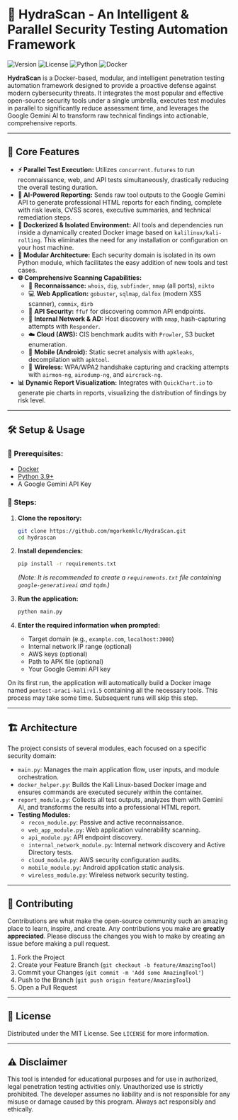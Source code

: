 # 🐉 HydraScan - An Intelligent & Parallel Security Testing Automation Framework

![Version](https://img.shields.io/badge/version-2.0-blue.svg)
![License](https://img.shields.io/badge/license-MIT-green.svg)
![Python](https://img.shields.io/badge/Python-3.9%2B-blueviolet.svg)
![Docker](https://img.shields.io/badge/Docker-Required-informational.svg)

**HydraScan** is a Docker-based, modular, and intelligent penetration testing automation framework designed to provide a proactive defense against modern cybersecurity threats. It integrates the most popular and effective open-source security tools under a single umbrella, executes test modules in parallel to significantly reduce assessment time, and leverages the Google Gemini AI to transform raw technical findings into actionable, comprehensive reports.

---

## 🚀 Core Features

* **⚡ Parallel Test Execution:** Utilizes `concurrent.futures` to run reconnaissance, web, and API tests simultaneously, drastically reducing the overall testing duration.
* **🤖 AI-Powered Reporting:** Sends raw tool outputs to the Google Gemini API to generate professional HTML reports for each finding, complete with risk levels, CVSS scores, executive summaries, and technical remediation steps.
* **🐳 Dockerized & Isolated Environment:** All tools and dependencies run inside a dynamically created Docker image based on `kalilinux/kali-rolling`. This eliminates the need for any installation or configuration on your host machine.
* **🧩 Modular Architecture:** Each security domain is isolated in its own Python module, which facilitates the easy addition of new tools and test cases.
* **🌐 Comprehensive Scanning Capabilities:**
    * 🎯 **Reconnaissance:** `whois`, `dig`, `subfinder`, `nmap` (all ports), `nikto`
    * 💻 **Web Application:** `gobuster`, `sqlmap`, `dalfox` (modern XSS scanner), `commix`, `dirb`
    * 🔗 **API Security:** `ffuf` for discovering common API endpoints.
    * 🏢 **Internal Network & AD:** Host discovery with `nmap`, hash-capturing attempts with `Responder`.
    * ☁️ **Cloud (AWS):** CIS benchmark audits with `Prowler`, S3 bucket enumeration.
    * 📱 **Mobile (Android):** Static secret analysis with `apkleaks`, decompilation with `apktool`.
    * 📶 **Wireless:** WPA/WPA2 handshake capturing and cracking attempts with `airmon-ng`, `airodump-ng`, and `aircrack-ng`.
* **📊 Dynamic Report Visualization:** Integrates with `QuickChart.io` to generate pie charts in reports, visualizing the distribution of findings by risk level.

---

## 🛠️ Setup & Usage

### 🔑 Prerequisites:
* [Docker](https://www.docker.com/get-started)
* [Python 3.9+](https://www.python.org/downloads/)
* A Google Gemini API Key

### 👣 Steps:

1.  **Clone the repository:**
    ```bash
    git clone https://github.com/mgorkemklc/HydraScan.git
    cd hydrascan
    ```

2.  **Install dependencies:**
    ```bash
    pip install -r requirements.txt
    ```
    *(Note: It is recommended to create a `requirements.txt` file containing `google-generativeai` and `tqdm`.)*

3.  **Run the application:**
    ```bash
    python main.py
    ```

4.  **Enter the required information when prompted:**
    * Target domain (e.g., `example.com`, `localhost:3000`)
    * Internal network IP range (optional)
    * AWS keys (optional)
    * Path to APK file (optional)
    * Your Google Gemini API key

On its first run, the application will automatically build a Docker image named `pentest-araci-kali:v1.5` containing all the necessary tools. This process may take some time. Subsequent runs will skip this step.

---

## 🏗️ Architecture

The project consists of several modules, each focused on a specific security domain:

* `main.py`: Manages the main application flow, user inputs, and module orchestration.
* `docker_helper.py`: Builds the Kali Linux-based Docker image and ensures commands are executed securely within the container.
* `report_module.py`: Collects all test outputs, analyzes them with Gemini AI, and transforms the results into a professional HTML report.
* **Testing Modules:**
    * `recon_module.py`: Passive and active reconnaissance.
    * `web_app_module.py`: Web application vulnerability scanning.
    * `api_module.py`: API endpoint discovery.
    * `internal_network_module.py`: Internal network discovery and Active Directory tests.
    * `cloud_module.py`: AWS security configuration audits.
    * `mobile_module.py`: Android application static analysis.
    * `wireless_module.py`: Wireless network security testing.

---

## 🤝 Contributing

Contributions are what make the open-source community such an amazing place to learn, inspire, and create. Any contributions you make are **greatly appreciated**. Please discuss the changes you wish to make by creating an issue before making a pull request.

1.  Fork the Project
2.  Create your Feature Branch (`git checkout -b feature/AmazingTool`)
3.  Commit your Changes (`git commit -m 'Add some AmazingTool'`)
4.  Push to the Branch (`git push origin feature/AmazingTool`)
5.  Open a Pull Request

---

## 📜 License

Distributed under the MIT License. See `LICENSE` for more information.

---

## ⚠️ Disclaimer

This tool is intended for educational purposes and for use in authorized, legal penetration testing activities only. Unauthorized use is strictly prohibited. The developer assumes no liability and is not responsible for any misuse or damage caused by this program. Always act responsibly and ethically.
